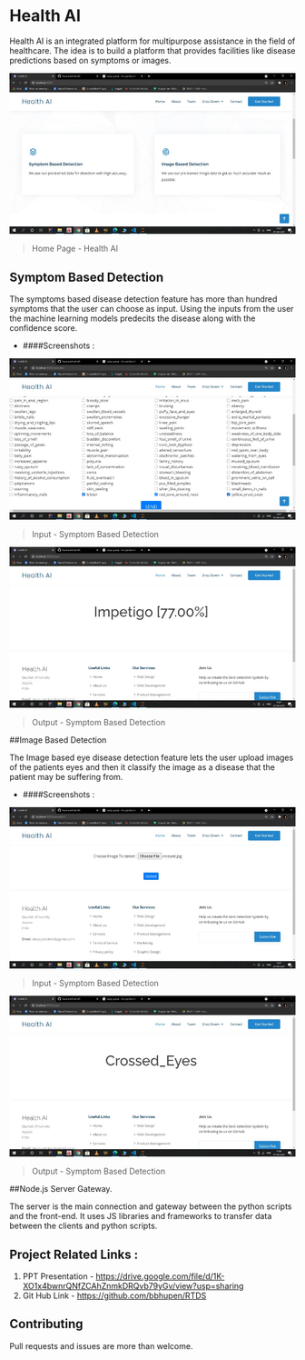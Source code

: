 
# Health AI 
Health AI is an integrated platform for  multipurpose assistance in the field of healthcare. The idea is to build a platform that provides facilities like disease predictions based on symptoms or images.

![default panel](public/img/Slide9.JPG)
> Home Page - Health AI

## Symptom Based Detection

The symptoms based disease detection feature has more than hundred symptoms that the user can choose as input. Using the inputs from the user the machine learning models predecits the disease along with the confidence score. 
- ####Screenshots : 

![default panel](public/img/Slide10.JPG)
> Input - Symptom Based Detection

![default panel](public/img/Slide11.JPG)
> Output - Symptom Based Detection

##Image Based Detection

The Image based eye disease detection feature lets the user upload images of the patients eyes and then it classify the image as a disease that the patient may be suffering from.

- ####Screenshots : 

![default panel](public/img/Slide12.JPG)
> Input - Symptom Based Detection

![default panel](public/img/Slide13.JPG)
> Output - Symptom Based Detection


##Node.js Server Gateway.

The server is the main connection and gateway between the python scripts and the front-end. It uses JS libraries and frameworks to transfer data between the clients
and python scripts.




## Project Related Links :
1) PPT Presentation - https://drive.google.com/file/d/1K-XO1x4bwnrQNfZCAhZnmkDRQvb79yGv/view?usp=sharing
2) Git Hub Link - https://github.com/bbhupen/RTDS

## Contributing

Pull requests and issues are more than welcome.
